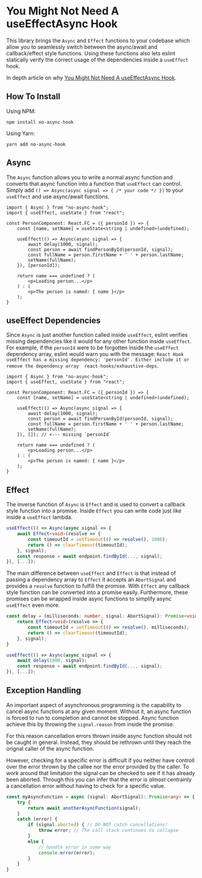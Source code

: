 # You Might Not Need A useEffectAsync Hook

This library brings the `Async` and `Effect` functions to your codebase which allow you to seamlessly switch between the async/await and callback/effect style functions.
Using these functions also lets eslint statically verify the correct usage of the dependencies inside a `useEffect` hook.

In depth article on why
[You Might Not Need A useEffectAsync Hook](https://krassnig.dev/blog/you-might-not-need-a-use-effect-async-hook).

## How To Install

Using NPM:
```
npm install no-async-hook
```

Using Yarn:
```
yarn add no-async-hook
```

## Async

The `Async` function allows you to write a normal async function and converts that async function into a function that `useEffect` can control.
Simply add `() => Async(async signal => { /* your code */ })` to your `useEffect` and use async/await functions.

```tsx
import { Async } from "no-async-hook";
import { useEffect, useState } from "react";

const PersonComponent: React.FC = ({ personId }) => {
    const [name, setName] = useState<string | undefined>(undefined);

    useEffect(() => Async(async signal => {
        await delay(1000, signal);
        const person = await findPersonById(personId, signal);
        const fullName = person.firstName + ' ' + person.lastName;
        setName(fullName);
    }), [personId]);

    return name === undefined ? (
        <p>Loading person...</p>
    ) : (
        <p>The person is named: { name }</p>
    );
}
```

## useEffect Dependencies

Since `Async` is just another function called inside `useEffect`,
eslint verifies missing dependencies like it would for any other function inside `useEffect`.
For example, if the `personId` were to be forgotten inside the `useEffect` dependency array,
eslint would warn you with the message:
`React Hook useEffect has a missing dependency: 'personId'. Either include it or remove the dependency array  react-hooks/exhaustive-deps`.

```tsx
import { Async } from "no-async-hook";
import { useEffect, useState } from "react";

const PersonComponent: React.FC = ({ personId }) => {
    const [name, setName] = useState<string | undefined>(undefined);

    useEffect(() => Async(async signal => {
        await delay(1000, signal);
        const person = await findPersonById(personId, signal);
        const fullName = person.firstName + ' ' + person.lastName;
        setName(fullName);
    }), []); // <--- missing `personId`

    return name === undefined ? (
        <p>Loading person...</p>
    ) : (
        <p>The person is named: { name }</p>
    );
}
```

## Effect

The inverse function of `Async` is `Effect` and is used to convert a callback style function into a promise.
Inside `Effect` you can write code just like inside a `useEffect` lambda.

```typescript
useEffect(() => Async(async signal => {
    await Effect<void>(resolve => {
        const timeoutId = setTimeout(() => resolve(), 1000);
        return () => clearTimeout(timeoutId);
    }, signal);
    const response = await endpoint.findById(..., signal);
}), [...]);
```

The main difference between `useEffect` and `Effect` is that instead of passing a dependency array to `Effect` it accepts an `AbortSignal` and provides a `resolve` function to fulfill the promise.
With `Effect` any callback style function can be converted into a promise easily.
Furthermore, these promises can be wrapped inside async functions to simplify async `useEffect` even more.

```typescript
const delay = (milliseconds: number, signal: AbortSignal): Promise<void> => {
    return Effect<void>(resolve => {
        const timeoutId = setTimeout(() => resolve(), milliseconds);
        return () => clearTimeout(timeoutId);
    }, signal);
}

useEffect(() => Async(async signal => {
    await delay(1000, signal);
    const response = await endpoint.findById(..., signal);
}), [...]);
```

## Exception Handling

An important aspect of asynchronous programming is the capability to cancel async functions at any given moment.
Without it, an async function is forced to run to completion and cannot be stopped.
Async function achieve this by throwing the `signal.reason` from inside the promise.

For this reason cancellation errors thrown inside async function should not be caught in general.
Instead, they should be rethrown until they reach the orignal caller of the async function.

However, checking for a specific error is difficult if you neither have controll over the error thrown by the callee nor the error provided by the caller.
To work around that limitation the signal can be checked to see if it has already been aborted.
Through this you can infer that the error is *almost* centrainly a cancellation error without having to check for a specific value.

```typescript
const myAsyncFunction = async (signal: AbortSignal): Promise<any> => {
    try {
        return await anotherAsyncFunction(signal);
    }
    catch (error) {
        if (signal.aborted) { // DO NOT catch cancellations!
            throw error; // The call stack continues to collapse
        }
        else {
            // handle error in some way
            console.error(error);
        }
    }
}
```